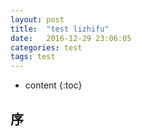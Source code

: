 ```yaml
---
layout: post
title:  "test lizhifu"
date:   2016-12-29 23:06:05
categories: test
tags: test 
---
```


* content
{:toc}


## 序   